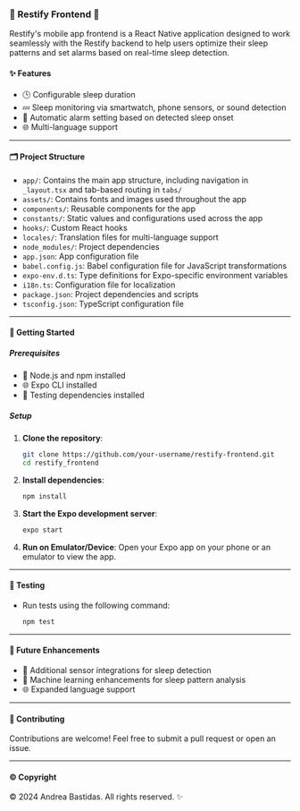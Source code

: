 
### 🌙 Restify Frontend 🌙

Restify's mobile app frontend is a React Native application designed to work seamlessly with the Restify backend to help users optimize their sleep patterns and set alarms based on real-time sleep detection.

#### ✨ Features

- 🕒 Configurable sleep duration
- 💤 Sleep monitoring via smartwatch, phone sensors, or sound detection
- 🔔 Automatic alarm setting based on detected sleep onset
- 🌐 Multi-language support

---

#### 🗂️ Project Structure

- `app/`: Contains the main app structure, including navigation in `_layout.tsx` and tab-based routing in `tabs/`
- `assets/`: Contains fonts and images used throughout the app
- `components/`: Reusable components for the app
- `constants/`: Static values and configurations used across the app
- `hooks/`: Custom React hooks
- `locales/`: Translation files for multi-language support
- `node_modules/`: Project dependencies
- `app.json`: App configuration file
- `babel.config.js`: Babel configuration file for JavaScript transformations
- `expo-env.d.ts`: Type definitions for Expo-specific environment variables
- `i18n.ts`: Configuration file for localization
- `package.json`: Project dependencies and scripts
- `tsconfig.json`: TypeScript configuration file

---

#### 🚀 Getting Started

##### Prerequisites

- 📱 Node.js and npm installed
- 🌐 Expo CLI installed
- 🧪 Testing dependencies installed

##### Setup

1. **Clone the repository**:
   ```bash
   git clone https://github.com/your-username/restify-frontend.git
   cd restify_frontend
   ```

2. **Install dependencies**:
   ```bash
   npm install
   ```

3. **Start the Expo development server**:
   ```bash
   expo start
   ```

4. **Run on Emulator/Device**:
   Open your Expo app on your phone or an emulator to view the app.

---

#### 🧪 Testing

- Run tests using the following command:
  ```bash
  npm test
  ```

---

#### 🔮 Future Enhancements

- 📱 Additional sensor integrations for sleep detection
- 🤖 Machine learning enhancements for sleep pattern analysis
- 🌐 Expanded language support

---

#### 🤝 Contributing

Contributions are welcome! Feel free to submit a pull request or open an issue.

---

#### ©️ Copyright

© 2024 Andrea Bastidas. All rights reserved. ✨

